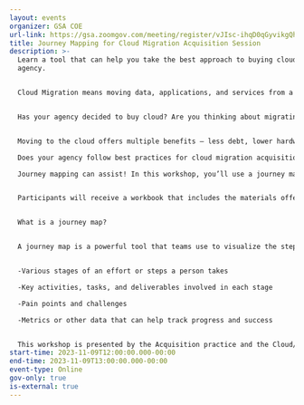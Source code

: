 ```yaml
---
layout: events
organizer: GSA COE
url-link: https://gsa.zoomgov.com/meeting/register/vJIsc-ihqD0qGyvikgQhPhxhYAzgAvZBRac#/registration
title: Journey Mapping for Cloud Migration Acquisition Session
description: >-
  Learn a tool that can help you take the best approach to buying cloud for your
  agency. 


  Cloud Migration means moving data, applications, and services from a legacy mainframe infrastructure to the cloud.


  Has your agency decided to buy cloud? Are you thinking about migrating? 


  Moving to the cloud offers multiple benefits – less debt, lower hardware procurement costs, and increased system flexibility, resiliency and automation – but you may have a lot of questions about buying it. How the government buys cloud migration services is crucial to the success of the agency’s cloud adoption. 

  Does your agency follow best practices for cloud migration acquisition? Are you aware of all the pain points in the process?

  Journey mapping can assist! In this workshop, you’ll use a journey map to explore the often complex process of Cloud Migration Acquisition. We’ll step you through the process, let you practice, and with a sample map invite you to envision how it could work for your agency. 


  Participants will receive a workbook that includes the materials offered in the workshop – applicable cloud migration requirement documents such as PWS, RFQ, and QASP. etc. 


  What is a journey map?


  A journey map is a powerful tool that teams use to visualize the steps necessary to successfully execute their project. Typically, the process includes:


  -Various stages of an effort or steps a person takes

  -Key activities, tasks, and deliverables involved in each stage

  -Pain points and challenges

  -Metrics or other data that can help track progress and success


  This workshop is presented by the Acquisition practice and the Cloud/Infrastructure Optimization of the Center of Excellence (CoE) and is offered at no cost to federal employees, as part of Resources and Advisory Support.
start-time: 2023-11-09T12:00:00.000-00:00
end-time: 2023-11-09T13:00:00.000-00:00
event-type: Online
gov-only: true
is-external: true
---
```

